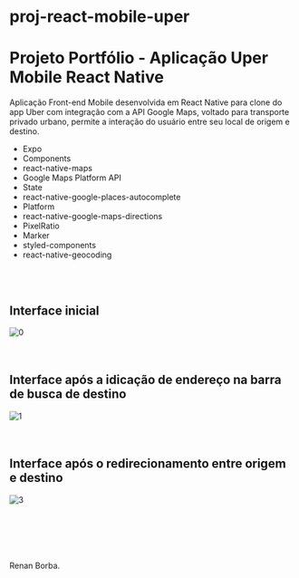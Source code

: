 # proj-react-mobile-uper
# Projeto Portfólio - Aplicação Uper Mobile React Native
Aplicação Front-end Mobile desenvolvida em React Native para clone do app Uber com integração com a API Google Maps, voltado para transporte privado urbano, permite a interação do usuário entre seu local de origem e destino.
<ul>
  <li>Expo</li>
  <li>Components</li>
  <li>react-native-maps</li>
  <li>Google Maps Platform API</li>
  <li>State</li>
  <li>react-native-google-places-autocomplete</li>
  <li>Platform</li>
  <li>react-native-google-maps-directions</li>
  <li>PixelRatio</li>
  <li>Marker</li>
  <li>styled-components</li>
  <li>react-native-geocoding</li>
</ul> 
<br><br>
 
 
## Interface inicial

![0](https://user-images.githubusercontent.com/48495838/68510601-b9713780-0252-11ea-872a-550bf9472612.JPG)
<br><br><br>


## Interface após a idicação de endereço na barra de busca de destino

![1](https://user-images.githubusercontent.com/48495838/68510876-60ee6a00-0253-11ea-95b8-ee5a7e56e899.JPG)
<br><br><br>


## Interface após o redirecionamento entre origem e destino

![3](https://user-images.githubusercontent.com/48495838/68510650-d3127f00-0252-11ea-9edc-2c6a625e1495.JPG)
<br><br><br>

 
<br><br>   
Renan Borba. 
